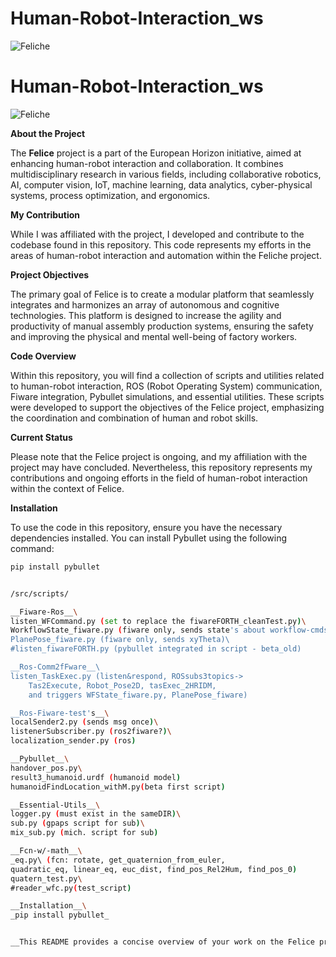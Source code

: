 # Human-Robot-Interaction_ws

![Feliche](https://github.com/gpaps/HRI_ws/assets/29929836/7ced04e1-c761-479b-8d61-7380718f7609)

# Human-Robot-Interaction_ws

![Feliche](https://github.com/gpaps/HRI_ws/assets/29929836/7ced04e1-c761-479b-8d61-7380718f7609)

**About the Project**

The **Felice** project is a part of the European Horizon initiative, aimed at enhancing human-robot interaction and collaboration. It combines multidisciplinary research in various fields, including collaborative robotics, AI, computer vision, IoT, machine learning, data analytics, cyber-physical systems, process optimization, and ergonomics.

**My Contribution**

While I was affiliated with the project, I developed and contribute to the codebase found in this repository. This code represents my efforts in the areas of human-robot interaction and automation within the Feliche project.

**Project Objectives**

The primary goal of Felice is to create a modular platform that seamlessly integrates and harmonizes an array of autonomous and cognitive technologies. This platform is designed to increase the agility and productivity of manual assembly production systems, ensuring the safety and improving the physical and mental well-being of factory workers.

**Code Overview**

Within this repository, you will find a collection of scripts and utilities related to human-robot interaction, ROS (Robot Operating System) communication, Fiware integration, Pybullet simulations, and essential utilities. These scripts were developed to support the objectives of the Felice project, emphasizing the coordination and combination of human and robot skills.

**Current Status**

Please note that the Felice project is ongoing, and my affiliation with the project may have concluded. Nevertheless, this repository represents my contributions and ongoing efforts in the field of human-robot interaction within the context of Felice.

**Installation**

To use the code in this repository, ensure you have the necessary dependencies installed. You can install Pybullet using the following command:

```bash
pip install pybullet


/src/scripts/

__Fiware-Ros__\
listen_WFCommand.py (set to replace the fiwareFORTH_cleanTest.py)\
WorkflowState_fiware.py (fiware only, sends state's about workflow-cmds)\
PlanePose_fiware.py (fiware only, sends xyTheta)\
#listen_fiwareFORTH.py (pybullet integrated in script - beta_old)

__Ros-Comm2fFware__\
listen_TaskExec.py (listen&respond, ROSsubs3topics->
    Tas2Execute, Robot_Pose2D, tasExec_2HRIDM, 
    and triggers WFState_fiware.py, PlanePose_fiware)

__Ros-Fiware-test's__\
localSender2.py (sends msg once)\
listenerSubscriber.py (ros2fiware?)\
localization_sender.py (ros)

__Pybullet__\
handover_pos.py\
result3_humanoid.urdf (humanoid model)
humanoidFindLocation_withM.py(beta first script)

__Essential-Utils__\
logger.py (must exist in the sameDIR)\
sub.py (gpaps script for sub)\
mix_sub.py (mich. script for sub)

__Fcn-w/-math__\
_eq.py\ (fcn: rotate, get_quaternion_from_euler,
quadratic_eq, linear_eq, euc_dist, find_pos_Rel2Hum, find_pos_0)
quatern_test.py\
#reader_wfc.py(test_script)

__Installation__\
_pip install pybullet_


__This README provides a concise overview of your work on the Felice project while acknowledging that the project is still ongoing and that you may no longer be directly affiliated with it.__

